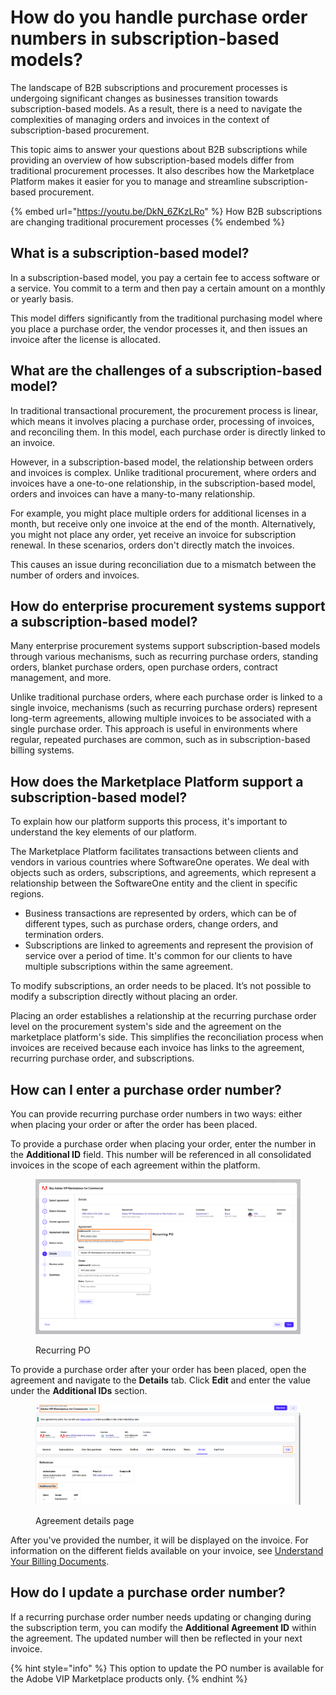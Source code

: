 # How do you handle purchase order numbers in subscription-based models?

The landscape of B2B subscriptions and procurement processes is undergoing significant changes as businesses transition towards subscription-based models. As a result, there is a need to navigate the complexities of managing orders and invoices in the context of subscription-based procurement.

This topic aims to answer your questions about B2B subscriptions while providing an overview of how subscription-based models differ from traditional procurement processes. It also describes how the Marketplace Platform makes it easier for you to manage and streamline subscription-based procurement.

{% embed url="https://youtu.be/DkN_6ZKzLRo" %}
How B2B subscriptions are changing traditional procurement processes
{% endembed %}

## What is a subscription-based model?

In a subscription-based model, you pay a certain fee to access software or a service. You commit to a term and then pay a certain amount on a monthly or yearly basis.

This model differs significantly from the traditional purchasing model where you place a purchase order, the vendor processes it, and then issues an invoice after the license is allocated. &#x20;

## What are the challenges of a subscription-based model?

In traditional transactional procurement, the procurement process is linear, which means it involves placing a purchase order, processing of invoices, and reconciling them. In this model, each purchase order is directly linked to an invoice.

However, in a subscription-based model, the relationship between orders and invoices is complex. Unlike traditional procurement, where orders and invoices have a one-to-one relationship, in the subscription-based model, orders and invoices can have a many-to-many relationship.&#x20;

For example, you might place multiple orders for additional licenses in a month, but receive only one invoice at the end of the month. Alternatively, you might not place any order, yet receive an invoice for subscription renewal. In these scenarios, orders don't directly match the invoices.

This causes an issue during reconciliation due to a mismatch between the number of orders and invoices. &#x20;

## How do enterprise procurement systems support a subscription-based model?

Many enterprise procurement systems support subscription-based models through various mechanisms, such as recurring purchase orders, standing orders, blanket purchase orders, open purchase orders, contract management, and more.

Unlike traditional purchase orders, where each purchase order is linked to a single invoice, mechanisms (such as recurring purchase orders) represent long-term agreements, allowing multiple invoices to be associated with a single purchase order. This approach is useful in environments where regular, repeated purchases are common, such as in subscription-based billing systems.&#x20;

## How does the Marketplace Platform support a subscription-based model?

To explain how our platform supports this process, it's important to understand the key elements of our platform.&#x20;

The Marketplace Platform facilitates transactions between clients and vendors in various countries where SoftwareOne operates. We deal with objects such as orders, subscriptions, and agreements, which represent a relationship between the SoftwareOne entity and the client in specific regions.

* Business transactions are represented by orders, which can be of different types, such as purchase orders, change orders, and termination orders.
* Subscriptions are linked to agreements and represent the provision of service over a period of time. It's common for our clients to have multiple subscriptions within the same agreement.

To modify subscriptions, an order needs to be placed. It’s not possible to modify a subscription directly without placing an order.

Placing an order establishes a relationship at the recurring purchase order level on the procurement system's side and the agreement on the marketplace platform's side. This simplifies the reconciliation process when invoices are received because each invoice has links to the agreement, recurring purchase order, and subscriptions.

## How can I enter a purchase order number?  <a href="#client-guidance-on-po-numbers-and-invoices" id="client-guidance-on-po-numbers-and-invoices"></a>

You can provide recurring purchase order numbers in two ways: either when placing your order or after the order has been placed.

To provide a purchase order when placing your order, enter the number in the **Additional ID** field. This number will be referenced in all consolidated invoices in the scope of each agreement within the platform.&#x20;

<figure><img src="../../.gitbook/assets/Recurring PO.png" alt=""><figcaption><p>Recurring PO</p></figcaption></figure>

To provide a purchase order after your order has been placed, open the agreement and navigate to the **Details** tab. Click **Edit** and enter the value under the **Additional IDs** section.

<figure><img src="../../.gitbook/assets/agreement_details.png" alt=""><figcaption><p>Agreement details page</p></figcaption></figure>

After you've provided the number, it will be displayed on the invoice. For information on the different fields available on your invoice, see [Understand Your Billing Documents](../../modules-and-features/marketplace/billing/understand-your-billing-documents.md).

## How do I update a purchase order number?

If a recurring purchase order number needs updating or changing during the subscription term, you can modify the **Additional Agreement ID** within the agreement. The updated number will then be reflected in your next invoice.

{% hint style="info" %}
This option to update the PO number is available for the Adobe VIP Marketplace products only.
{% endhint %}
